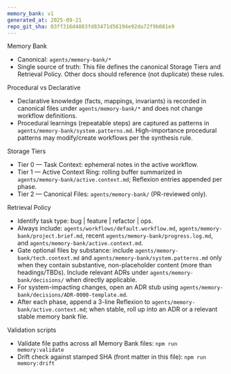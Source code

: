```yaml
---
memory_bank: v1
generated_at: 2025-09-21
repo_git_sha: 03ff316d4883fd83471d56194e92da72f9b081e9
---
```


Memory Bank

- Canonical: `agents/memory-bank/*`
- Single source of truth: This file defines the canonical Storage Tiers and Retrieval Policy. Other docs should reference (not duplicate) these rules.

Procedural vs Declarative

- Declarative knowledge (facts, mappings, invariants) is recorded in canonical files under `agents/memory-bank/*` and does not change workflow definitions.
- Procedural learnings (repeatable steps) are captured as patterns in `agents/memory-bank/system.patterns.md`. High-importance procedural patterns may modify/create workflows per the synthesis rule.

Storage Tiers

- Tier 0 — Task Context: ephemeral notes in the active workflow.
- Tier 1 — Active Context Ring: rolling buffer summarized in `agents/memory-bank/active.context.md`; Reflexion entries appended per phase.
- Tier 2 — Canonical Files: `agents/memory-bank/` (PR-reviewed only).

Retrieval Policy

- Identify task type: bug | feature | refactor | ops.
- Always include: `agents/workflows/default.workflow.md`, `agents/memory-bank/project.brief.md`, recent `agents/memory-bank/progress.log.md`, and `agents/memory-bank/active.context.md`.
- Gate optional files by substance: include `agents/memory-bank/tech.context.md` and `agents/memory-bank/system.patterns.md` only when they contain substantive, non-placeholder content (more than headings/TBDs). Include relevant ADRs under `agents/memory-bank/decisions/` when directly applicable.
- For system-impacting changes, open an ADR stub using `agents/memory-bank/decisions/ADR-0000-template.md`.
- After each phase, append a 3-line Reflexion to `agents/memory-bank/active.context.md`; when stable, roll up into an ADR or a relevant stable memory bank file.

Validation scripts

- Validate file paths across all Memory Bank files: `npm run memory:validate`
- Drift check against stamped SHA (front matter in this file): `npm run memory:drift`
